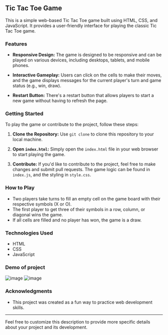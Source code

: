 

## Tic Tac Toe Game

This is a simple web-based Tic Tac Toe game built using HTML, CSS, and JavaScript. It provides a user-friendly interface for playing the classic Tic Tac Toe game.

### Features

- **Responsive Design:** The game is designed to be responsive and can be played on various devices, including desktops, tablets, and mobile phones.

- **Interactive Gameplay:** Users can click on the cells to make their moves, and the game displays messages for the current player's turn and game status (e.g., win, draw).

- **Restart Button:** There's a restart button that allows players to start a new game without having to refresh the page.

### Getting Started

To play the game or contribute to the project, follow these steps:

1. **Clone the Repository:** Use `git clone` to clone this repository to your local machine.

2. **Open `index.html`:** Simply open the `index.html` file in your web browser to start playing the game.

3. **Contribute:** If you'd like to contribute to the project, feel free to make changes and submit pull requests. The game logic can be found in `index.js`, and the styling in `style.css`.

### How to Play

- Two players take turns to fill an empty cell on the game board with their respective symbols (X or O).
- The first player to get three of their symbols in a row, column, or diagonal wins the game.
- If all cells are filled and no player has won, the game is a draw.

### Technologies Used

- HTML
- CSS
- JavaScript

### Demo of project
![image](https://github.com/Niltiwari7/tic-tac-toe/assets/93751356/27b8f057-93bc-4a10-82be-cad96b7face5)
![image](https://github.com/Niltiwari7/tic-tac-toe/assets/93751356/f5efe766-011e-4e0e-88c9-8e5fcc589785)

### Acknowledgments

- This project was created as a fun way to practice web development skills.

---

Feel free to customize this description to provide more specific details about your project and its development. 
